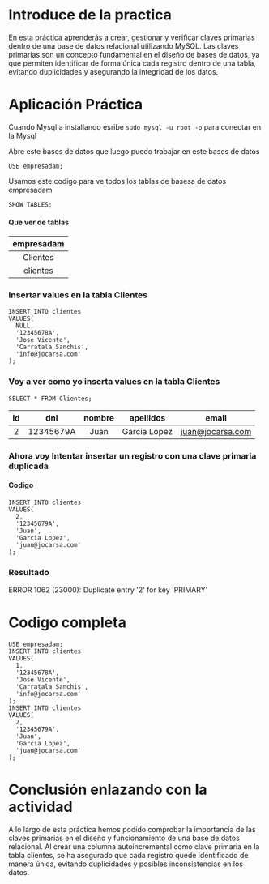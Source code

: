 # Introduce de la practica 
En esta práctica aprenderás a crear, gestionar y verificar claves primarias dentro de una base de datos relacional utilizando MySQL. Las claves primarias son un concepto fundamental en el diseño de bases de datos, ya que permiten identificar de forma única cada registro dentro de una tabla, evitando duplicidades y asegurando la integridad de los datos.


#  Aplicación Práctica
Cuando Mysql a installando esribe  `sudo mysql -u root -p` para conectar en la Mysql 



Abre este bases de datos que luego puedo trabajar en este bases de datos 
```
USE empresadam;
```


Usamos este codigo para ve todos los tablas de basesa de datos empresadam
```
SHOW TABLES;
```

#### Que ver de tablas 
   

|empresadam  |
|:--------------------------------:|
| Clientes                       |
| clientes                       |




### Insertar values en la tabla Clientes
```
INSERT INTO clientes 
VALUES(
  NULL,
  '12345678A',
  'Jose Vicente',
  'Carratala Sanchis',
  'info@jocarsa.com'
);

```
### Voy a ver como yo inserta values en la tabla Clientes  
```
SELECT * FROM Clientes;
```
| id   | dni       | nombre | apellidos    | email            |
|:------:|:-----------:|:--------:|:--------------:|:------------------:|
| 2    | 12345679A | Juan   | Garcia Lopez | juan@jocarsa.com |




### Ahora voy Intentar insertar un registro con una clave primaria duplicada
#### Codigo

```
INSERT INTO clientes 
VALUES(
  2,
  '12345679A',
  'Juan',
  'Garcia Lopez',
  'juan@jocarsa.com'
);
```
### Resultado 
ERROR 1062 (23000): Duplicate entry '2' for key 'PRIMARY'


# Codigo completa 
```
USE empresadam;
INSERT INTO clientes 
VALUES(
  1,
  '12345678A',
  'Jose Vicente',
  'Carratala Sanchis',
  'info@jocarsa.com'
);
INSERT INTO clientes 
VALUES(
  2,
  '12345679A',
  'Juan',
  'Garcia Lopez',
  'juan@jocarsa.com'
);

```
# Conclusión enlazando con la actividad 


A lo largo de esta práctica hemos podido comprobar la importancia de las claves primarias en el diseño y funcionamiento de una base de datos relacional. Al crear una columna autoincremental como clave primaria en la tabla clientes, se ha asegurado que cada registro quede identificado de manera única, evitando duplicidades y posibles inconsistencias en los datos.